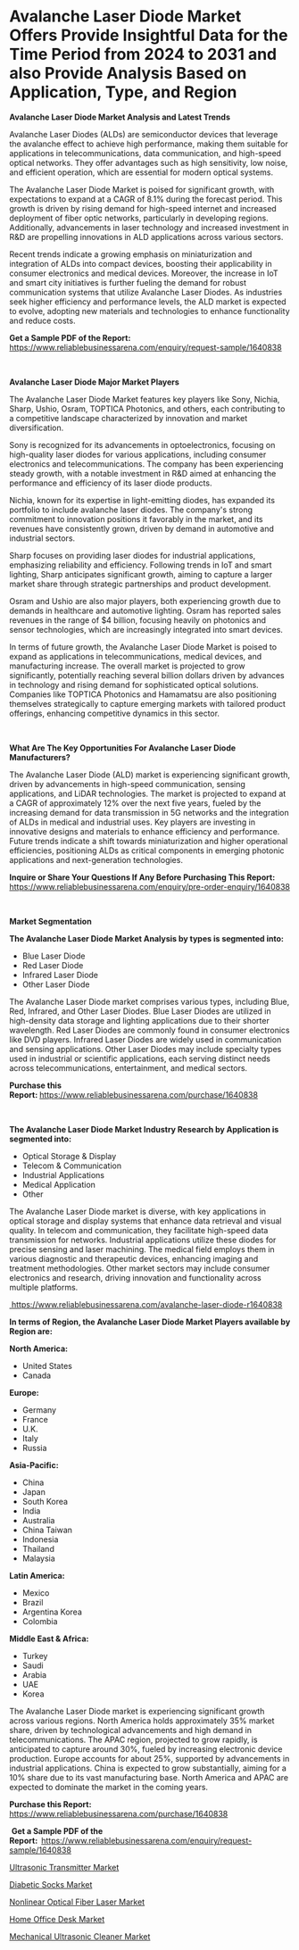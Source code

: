 <p><h1>Avalanche Laser Diode Market Offers Provide Insightful Data for the Time Period from 2024 to 2031 and also Provide Analysis Based on Application, Type, and Region</h1></p><p><strong>Avalanche Laser Diode Market Analysis and Latest Trends</strong></p>
<p><p>Avalanche Laser Diodes (ALDs) are semiconductor devices that leverage the avalanche effect to achieve high performance, making them suitable for applications in telecommunications, data communication, and high-speed optical networks. They offer advantages such as high sensitivity, low noise, and efficient operation, which are essential for modern optical systems.</p><p>The Avalanche Laser Diode Market is poised for significant growth, with expectations to expand at a CAGR of 8.1% during the forecast period. This growth is driven by rising demand for high-speed internet and increased deployment of fiber optic networks, particularly in developing regions. Additionally, advancements in laser technology and increased investment in R&D are propelling innovations in ALD applications across various sectors.</p><p>Recent trends indicate a growing emphasis on miniaturization and integration of ALDs into compact devices, boosting their applicability in consumer electronics and medical devices. Moreover, the increase in IoT and smart city initiatives is further fueling the demand for robust communication systems that utilize Avalanche Laser Diodes. As industries seek higher efficiency and performance levels, the ALD market is expected to evolve, adopting new materials and technologies to enhance functionality and reduce costs.</p></p>
<p><strong>Get a Sample PDF of the Report:&nbsp;</strong> <a href="https://www.reliablebusinessarena.com/enquiry/request-sample/1640838?utm_campaign=1284&utm_medium=2&utm_source=Github&utm_content=ia&utm_term=25092024&utm_id=avalanche-laser-diode">https://www.reliablebusinessarena.com/enquiry/request-sample/1640838</a></p>
<p>&nbsp;</p>
<p><strong>Avalanche Laser Diode Major Market Players</strong></p>
<p><p>The Avalanche Laser Diode Market features key players like Sony, Nichia, Sharp, Ushio, Osram, TOPTICA Photonics, and others, each contributing to a competitive landscape characterized by innovation and market diversification. </p><p>Sony is recognized for its advancements in optoelectronics, focusing on high-quality laser diodes for various applications, including consumer electronics and telecommunications. The company has been experiencing steady growth, with a notable investment in R&D aimed at enhancing the performance and efficiency of its laser diode products.</p><p>Nichia, known for its expertise in light-emitting diodes, has expanded its portfolio to include avalanche laser diodes. The company's strong commitment to innovation positions it favorably in the market, and its revenues have consistently grown, driven by demand in automotive and industrial sectors.</p><p>Sharp focuses on providing laser diodes for industrial applications, emphasizing reliability and efficiency. Following trends in IoT and smart lighting, Sharp anticipates significant growth, aiming to capture a larger market share through strategic partnerships and product development.</p><p>Osram and Ushio are also major players, both experiencing growth due to demands in healthcare and automotive lighting. Osram has reported sales revenues in the range of $4 billion, focusing heavily on photonics and sensor technologies, which are increasingly integrated into smart devices.</p><p>In terms of future growth, the Avalanche Laser Diode Market is poised to expand as applications in telecommunications, medical devices, and manufacturing increase. The overall market is projected to grow significantly, potentially reaching several billion dollars driven by advances in technology and rising demand for sophisticated optical solutions. Companies like TOPTICA Photonics and Hamamatsu are also positioning themselves strategically to capture emerging markets with tailored product offerings, enhancing competitive dynamics in this sector.</p></p>
<p>&nbsp;</p>
<p><strong>What Are The Key Opportunities For Avalanche Laser Diode Manufacturers?</strong></p>
<p><p>The Avalanche Laser Diode (ALD) market is experiencing significant growth, driven by advancements in high-speed communication, sensing applications, and LiDAR technologies. The market is projected to expand at a CAGR of approximately 12% over the next five years, fueled by the increasing demand for data transmission in 5G networks and the integration of ALDs in medical and industrial uses. Key players are investing in innovative designs and materials to enhance efficiency and performance. Future trends indicate a shift towards miniaturization and higher operational efficiencies, positioning ALDs as critical components in emerging photonic applications and next-generation technologies.</p></p>
<p><strong>Inquire or Share Your Questions If Any Before Purchasing This Report:</strong> <a href="https://www.reliablebusinessarena.com/enquiry/pre-order-enquiry/1640838?utm_campaign=1284&utm_medium=2&utm_source=Github&utm_content=ia&utm_term=25092024&utm_id=avalanche-laser-diode">https://www.reliablebusinessarena.com/enquiry/pre-order-enquiry/1640838</a></p>
<p>&nbsp;</p>
<p><strong>Market Segmentation</strong></p>
<p><strong>The Avalanche Laser Diode Market Analysis by types is segmented into:</strong></p>
<p><ul><li>Blue Laser Diode</li><li>Red Laser Diode</li><li>Infrared Laser Diode</li><li>Other Laser Diode</li></ul></p>
<p><p>The Avalanche Laser Diode market comprises various types, including Blue, Red, Infrared, and Other Laser Diodes. Blue Laser Diodes are utilized in high-density data storage and lighting applications due to their shorter wavelength. Red Laser Diodes are commonly found in consumer electronics like DVD players. Infrared Laser Diodes are widely used in communication and sensing applications. Other Laser Diodes may include specialty types used in industrial or scientific applications, each serving distinct needs across telecommunications, entertainment, and medical sectors.</p></p>
<p><strong>Purchase this Report:&nbsp;</strong><a href="https://www.reliablebusinessarena.com/purchase/1640838?utm_campaign=1284&utm_medium=2&utm_source=Github&utm_content=ia&utm_term=25092024&utm_id=avalanche-laser-diode">https://www.reliablebusinessarena.com/purchase/1640838</a></p>
<p>&nbsp;</p>
<p><strong>The Avalanche Laser Diode Market Industry Research by Application is segmented into:</strong></p>
<p><ul><li>Optical Storage & Display</li><li>Telecom & Communication</li><li>Industrial Applications</li><li>Medical Application</li><li>Other</li></ul></p>
<p><p>The Avalanche Laser Diode market is diverse, with key applications in optical storage and display systems that enhance data retrieval and visual quality. In telecom and communication, they facilitate high-speed data transmission for networks. Industrial applications utilize these diodes for precise sensing and laser machining. The medical field employs them in various diagnostic and therapeutic devices, enhancing imaging and treatment methodologies. Other market sectors may include consumer electronics and research, driving innovation and functionality across multiple platforms.</p></p>
<p><a href="https://www.reliablebusinessarena.com/avalanche-laser-diode-r1640838?utm_campaign=1284&utm_medium=2&utm_source=Github&utm_content=ia&utm_term=25092024&utm_id=avalanche-laser-diode">&nbsp;https://www.reliablebusinessarena.com/avalanche-laser-diode-r1640838</a></p>
<p><strong>In terms of Region, the Avalanche Laser Diode Market Players available by Region are:</strong></p>
<p>
    <p> <strong> North America: </strong>
        <ul>
            <li>United States</li>
            <li>Canada</li>
        </ul>
        </p> 
    <p> <strong> Europe: </strong>
        <ul>
            <li>Germany</li>
            <li>France</li>
            <li>U.K.</li>
            <li>Italy</li>
            <li>Russia</li>
        </ul>
        </p> 
    <p> <strong> Asia-Pacific: </strong>
        <ul>
            <li>China</li>
            <li>Japan</li>
            <li>South Korea</li>
            <li>India</li>
            <li>Australia</li>
            <li>China Taiwan</li>
            <li>Indonesia</li>
            <li>Thailand</li>
            <li>Malaysia</li>
        </ul>
        </p> 
    <p> <strong> Latin America: </strong>
        <ul>
            <li>Mexico</li>
            <li>Brazil</li>
            <li>Argentina Korea</li>
            <li>Colombia</li>
        </ul>
        </p> 
    <p> <strong> Middle East & Africa: </strong>
        <ul>
            <li>Turkey</li>
            <li>Saudi</li>
            <li>Arabia</li>
            <li>UAE</li>
            <li>Korea</li>
        </ul>
    </p>
    </p>
<p><p>The Avalanche Laser Diode market is experiencing significant growth across various regions. North America holds approximately 35% market share, driven by technological advancements and high demand in telecommunications. The APAC region, projected to grow rapidly, is anticipated to capture around 30%, fueled by increasing electronic device production. Europe accounts for about 25%, supported by advancements in industrial applications. China is expected to grow substantially, aiming for a 10% share due to its vast manufacturing base. North America and APAC are expected to dominate the market in the coming years.</p></p>
<p><strong>Purchase this Report: </strong><a href="https://www.reliablebusinessarena.com/purchase/1640838?utm_campaign=1284&utm_medium=2&utm_source=Github&utm_content=ia&utm_term=25092024&utm_id=avalanche-laser-diode">https://www.reliablebusinessarena.com/purchase/1640838</a></p>
<p>&nbsp;<strong>Get a Sample PDF of the Report:&nbsp;&nbsp;</strong><a href="https://www.reliablebusinessarena.com/enquiry/request-sample/1640838?utm_campaign=1284&utm_medium=2&utm_source=Github&utm_content=ia&utm_term=25092024&utm_id=avalanche-laser-diode">https://www.reliablebusinessarena.com/enquiry/request-sample/1640838</a></p>
<p><strong></strong></p>
<p><p><a href="https://www.linkedin.com/pulse/ultrasonic-transmitter-market-strategic-insights-product-evolution-ootxf?trackingId=gs8ATHp3RsaAitLcezuUMQ%3D%3D&utm_campaign=1284&utm_medium=2&utm_source=Github&utm_content=ia&utm_term=25092024&utm_id=avalanche-laser-diode">Ultrasonic Transmitter Market</a></p><p><a href="https://issuu.com/reportprime-2/docs/diabetic-socks-market-size-2030.ppt_039c3b0b93bb53?utm_campaign=1284&utm_medium=2&utm_source=Github&utm_content=ia&utm_term=25092024&utm_id=avalanche-laser-diode">Diabetic Socks Market</a></p><p><a href="https://github.com/tamvrosiya/Market-Research-Report-List-6/blob/main/nonlinear-optical-fiber-laser-market.md?utm_campaign=1284&utm_medium=2&utm_source=Github&utm_content=ia&utm_term=25092024&utm_id=avalanche-laser-diode">Nonlinear Optical Fiber Laser Market</a></p><p><a href="https://issuu.com/reportprime-2/docs/home-office-desk-market-size-2030.p_acc531a08690a2?utm_campaign=1284&utm_medium=2&utm_source=Github&utm_content=ia&utm_term=25092024&utm_id=avalanche-laser-diode">Home Office Desk Market</a></p><p><a href="https://www.linkedin.com/pulse/charting-future-comprehensive-analysis-global-mechanical-ultrasonic-kgiuf?trackingId=akBi9cZzTrim0ZVrsdebpg%3D%3D&utm_campaign=1284&utm_medium=2&utm_source=Github&utm_content=ia&utm_term=25092024&utm_id=avalanche-laser-diode">Mechanical Ultrasonic Cleaner Market</a></p></p>